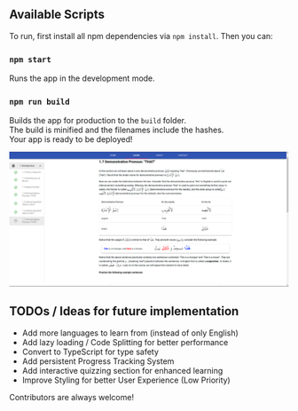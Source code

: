 ## Available Scripts

To run, first install all npm dependencies via `npm install`.
Then you can:

### `npm start`

Runs the app in the development mode.<br />

### `npm run build`

Builds the app for production to the `build` folder.<br />
The build is minified and the filenames include the hashes.<br />
Your app is ready to be deployed!

![text][site]

[site]: site-screenshot.png 

## TODOs / Ideas for future implementation

- Add more languages to learn from (instead of only English)
- Add lazy loading / Code Splitting for better performance
- Convert to TypeScript for type safety
- Add persistent Progress Tracking System
- Add interactive quizzing section for enhanced learning
- Improve Styling for better User Experience (Low Priority)

Contributors are always welcome!
